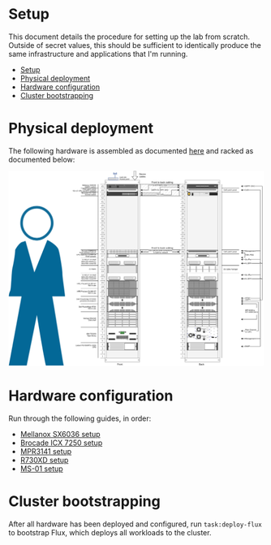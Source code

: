 # Setup

This document details the procedure for setting up the lab from scratch. Outside of secret values, this should be sufficient to identically produce the same infrastructure and applications that I'm running.

- [Setup](#setup)
- [Physical deployment](#physical-deployment)
- [Hardware configuration](#hardware-configuration)
- [Cluster bootstrapping](#cluster-bootstrapping)


# Physical deployment

The following hardware is assembled as documented [here](./hardware.yaml) and racked as documented below:

![Rack diagram](./assets/images/rack_architecture.drawio.svg)

# Hardware configuration

Run through the following guides, in order:
* [Mellanox SX6036 setup](./setup-sx6036.md)
* [Brocade ICX 7250 setup](./setup-icx7250.md)
* [MPR3141 setup](./setup-mpr3141.md)
* [R730XD setup](./setup-r730xd.md)
* [MS-01 setup](./setup-ms-01.md)

# Cluster bootstrapping

After all hardware has been deployed and configured, run `task:deploy-flux` to bootstrap Flux, which deploys all workloads to the cluster.

<!-- 
TODO:
* Tape library
* UPS
* KVM
 -->
